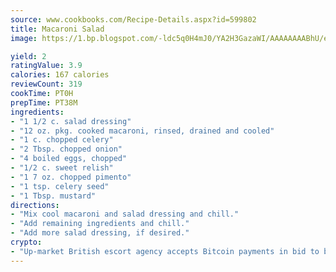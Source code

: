 ```yaml
---
source: www.cookbooks.com/Recipe-Details.aspx?id=599802
title: Macaroni Salad
image: https://1.bp.blogspot.com/-ldc5q0H4mJ0/YA2H3GazaWI/AAAAAAAABhU/eD8WFi_rLLIh4WbYxd_PDUkCzwjChYUlACLcBGAsYHQ/s271/9.png

yield: 2
ratingValue: 3.9
calories: 167 calories
reviewCount: 319
cookTime: PT0H
prepTime: PT38M
ingredients:
- "1 1/2 c. salad dressing"
- "12 oz. pkg. cooked macaroni, rinsed, drained and cooled"
- "1 c. chopped celery"
- "2 Tbsp. chopped onion"
- "4 boiled eggs, chopped"
- "1/2 c. sweet relish"
- "1 7 oz. chopped pimento"
- "1 tsp. celery seed"
- "1 Tbsp. mustard"
directions:
- "Mix cool macaroni and salad dressing and chill."
- "Add remaining ingredients and chill."
- "Add more salad dressing, if desired."
crypto:
- "Up-market British escort agency accepts Bitcoin payments in bid to boost worker safety and client anonymity."
---
```


